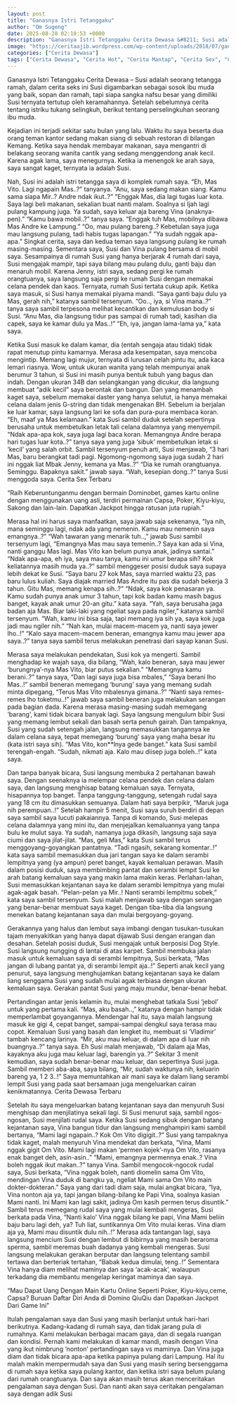 ```yaml
---
layout: post
title: "Ganasnya Istri Tetanggaku"
author: "Om Sugeng"
date: 2025-08-28 02:10:53 +0000
description: "Ganasnya Istri Tetanggaku Cerita Dewasa &#8211; Susi adalah seorang tetangga ramah, dalam cerita seks ini Susi digambarkan sebagai sosok ibu muda yang baik, sopan dan ramah, tapi siapa sangka nafsu be..."
image: "https://ceritaajib.wordpress.com/wp-content/uploads/2018/07/ganasnya-istri-tetanggaku.jpg?w=616&#038;h=750"
categories: ["Cerita Dewasa"]
tags: ["Cerita Dewasa", "Cerita Hot", "Cerita Mantap", "Cerita Sex", "Cinta Hanya Nafsu", "Cinta Terlarang"]
---
```


Ganasnya Istri Tetanggaku
Cerita Dewasa &#8211; Susi adalah seorang tetangga ramah, dalam cerita seks ini Susi digambarkan sebagai sosok ibu muda yang baik, sopan dan ramah, tapi siapa sangka nafsu besar yang dimiliki Susi ternyata tertutup oleh keramahannya. Setelah sebelumnya cerita tentang istriku tukang selingkuh, berikut tentang perselingkuhan seorang ibu muda.

Kejadian ini terjadi sekitar satu bulan yang lalu. Waktu itu saya beserta dua orang teman kantor sedang makan siang di sebuah restoran di bilangan Kemang. Ketika saya hendak membayar makanan, saya mengantri di belakang seorang wanita cantik yang sedang menggendong anak kecil. Karena agak lama, saya menegurnya. Ketika ia menengok ke arah saya, saya sangat kaget, ternyata ia adalah Susi.

Nah, Susi ini adalah istri tetangga saya di komplek rumah saya. “Eh, Mas Vito. Lagi ngapain Mas..?” tanyanya. “Anu, saya sedang makan siang. Kamu sama siapa Mir..? Andre ndak ikut..?” “Enggak Mas, dia lagi tugas luar kota. Saya lagi beli makanan, sekalian buat nanti malam. Soalnya si Ijah lagi pulang kampung juga. Ya sudah, saya keluar aja bareng Vina (anaknya-pen).” “Kamu bawa mobil..?” tanya saya. “Enggak tuh Mas, mobilnya dibawa Mas Andre ke Lampung.” “Oo, mau pulang bareng..? Kebetulan saya juga mau langsung pulang, tadi habis tugas lapangan.” “Ya sudah nggak apa-apa.” Singkat cerita, saya dan kedua teman saya langsung pulang ke rumah masing-masing. Sementara saya, Susi dan Vina pulang bersama di mobil saya. Sesampainya di rumah Susi yang hanya berjarak 4 rumah dari saya, Susi mengajak mampir, tapi saya bilang mau pulang dulu, ganti baju dan menaruh mobil. Karena Jenny, istri saya, sedang pergi ke rumah orangtuanya, saya langsung saja pergi ke rumah Susi dengan memakai celana pendek dan kaos. Ternyata, rumah Susi tertata cukup apik. Ketika saya masuk, si Susi hanya memakai piyama mandi. “Saya ganti baju dulu ya Mas, gerah nih,” katanya sambil tersenyum. “Oo.., iya, si Vina mana..?” tanya saya sambil terpesona melihat kecantikan dan kemulusan body si Susi. “Anu Mas, dia langsung tidur pas sampai di rumah tadi, kasihan dia capek, saya ke kamar dulu ya Mas..!” “Eh, iya, jangan lama-lama ya,” kata saya.

Ketika Susi masuk ke dalam kamar, dia (entah sengaja atau tidak) tidak rapat menutup pintu kamarnya. Merasa ada kesempatan, saya mencoba mengintip. Memang lagi mujur, ternyata di lurusan celah pintu itu, ada kaca lemari riasnya. Wow, untuk ukuran wanita yang telah mempunyai anak berumur 3 tahun, si Susi ini masih punya bentuk tubuh yang bagus dan indah. Dengan ukuran 34B dan selangkangan yang dicukur, dia langsung membuat “adik kecil” saya berontak dan bangun. Dan yang menambah kaget saya, sebelum memakai daster yang hanya selutut, ia hanya memakai celana dalam jenis G-string dan tidak mengenakan BH. Sebelum ia berjalan ke luar kamar, saya langsung lari ke sofa dan pura-pura membaca koran. “Eh, maaf ya Mas kelamaan.” kata Susi sambil duduk setelah sepertinya berusaha untuk membetulkan letak tali celana dalamnya yang menyempil. “Ndak apa-apa kok, saya juga lagi baca koran. Memangnya Andre berapa hari tugas luar kota..?” tanya saya yang juga ‘sibuk’ membetulkan letak si ‘kecil’ yang salah orbit. Sambil tersenyum penuh arti, Susi menjawab, “3 hari Mas, baru berangkat tadi pagi. Ngomong-ngomong saya juga sudah 2 hari ini nggak liat Mbak Jenny, kemana ya Mas..?” “Dia ke rumah orangtuanya. Seminggu. Bapaknya sakit.” jawab saya. “Wah, kesepian dong..?” tanya Susi menggoda saya. Cerita Sex Terbaru

“Raih Keberuntunganmu dengan bermain Dominobet, games kartu online dengan menggunakan uang asli, terdiri permainan Capsa, Poker, Kiyu-kiyu, Sakong dan lain-lain. Dapatkan Jackpot hingga ratusan juta rupiah.”

Merasa hal ini harus saya manfaatkan, saya jawab saja sekenanya, “Iya nih, mana seminggu lagi, ndak ada yang nemenin. Kamu mau nemenin saya emangnya..?” “Wah tawaran yang menarik tuh..,” jawab Susi sambil tersenyum lagi, “Emangnya Mas mau saya temenin..? Saya kan ada si Vina, nanti ganggu Mas lagi. Mas Vito kan belum punya anak, jadinya santai.” “Ndak apa-apa, eh iya, saya mau tanya, kamu ini umur berapa sih? Kok keliatannya masih muda ya..?” sambil menggeser posisi duduk saya supaya lebih dekat ke Susi. “Saya baru 27 kok Mas, saya married waktu 23, pas baru lulus kuliah. Saya diajak married Mas Andre itu pas dia sudah bekerja 3 tahun. Gitu Mas, memang kenapa sih..?” “Ndak, saya kok penasaran ya. Kamu sudah punya anak umur 3 tahun, tapi kok badan kamu masih bagus banget, kayak anak umur 20-an gitu.” kata saya. “Yah, saya berusaha jaga badan aja Mas. Biar laki-laki yang ngeliat saya pada ngiler,” katanya sambil tersenyum. “Wah, kamu ini bisa saja, tapi memang iya sih ya, saya kok juga jadi mau ngiler nih.” “Nah kan, mulai macem-macem ya, nanti saya jewer lho..!” “Kalo saya macem-macem beneran, emangnya kamu mau jewer apa saya..?” tanya saya sambil terus melakukan penetrasi dari sayap kanan Susi.

Merasa saya melakukan pendekatan, Susi kok ya mengerti. Sambil menghadap ke wajah saya, dia bilang, “Wah, kalo beneran, saya mau jewer ‘burungnya’-nya Mas Vito, biar putus sekalian.” “Memangnya kamu berani..?” tanya saya, “Dan lagi saya juga bisa mbales,” “Saya berani lho Mas..!” sambil beneran memegang ‘burung’ saya yang memang sudah minta dipegang, “Terus Mas Vito mbalesnya gimana..?” “Nanti saya remes-remes lho toketmu..!” jawab saya sambil beneran juga melakukan serangan pada bagian dada. Karena merasa masing-masing sudah memegang ‘barang’, kami tidak bicara banyak lagi. Saya langsung mengulum bibir Susi yang memang lembut sekali dan basah serta penuh gairah. Dan tampaknya, Susi yang sudah setengah jalan, langsung memasukkan tangannya ke dalam celana saya, tepat memegang ‘burung’ saya yang maha besar itu (kata istri saya sih). “Mas Vito, kon**lnya gede banget.” kata Susi sambil terengah-engah. “Sudah, nikmati aja. Kalo mau diisep juga boleh..!” kata saya.

Dan tanpa banyak bicara, Susi langsung membuka 2 pertahanan bawah saya. Dengan seenaknya ia melempar celana pendek dan celana dalam saya, dan langsung menghisap batang kemaluan saya. Ternyata, hisapannya top banget. Tanpa tanggung-tanggung, setengah rudal saya yang 18 cm itu dimasukkan semuanya. Dalam hati saya berpikir, “Maruk juga nih perempuan..!” Setelah hampir 5 menit, Susi saya suruh berdiri di depan saya sambil saya lucuti pakaiannya. Tanpa di komando, Susi melepas celana dalamnya yang mini itu, dan menjejalkan kemaluannya yang tanpa bulu ke mulut saya. Ya sudah, namanya juga dikasih, langsung saja saya ciumi dan saya jilat-jilat. “Mas, geli Mas,” kata Susi sambil terus menggoyang-goyangkan pantatnya. “Tadi ngasih, sekarang komentar..!” kata saya sambil memasukkan dua jari tangan saya ke dalam serambi lempitnya yang (ya ampun) peret banget, kayak kemaluan perawan. Masih dalam posisi duduk, saya membimbing pantat dan serambi lempit Susi ke arah batang kemaluan saya yang makin lama makin keras. Perlahan-lahan, Susi memasukkan kejantanan saya ke dalam serambi lempitnya yang mulai agak-agak basah. “Pelan-pelan ya Mir..! Nanti serambi lempitmu sobek,” kata saya sambil tersenyum. Susi malah menjawab saya dengan serangan yang benar-benar membuat saya kaget. Dengan tiba-tiba dia langsung menekan batang kejantanan saya dan mulai bergoyang-goyang.

Gerakannya yang halus dan lembut saya imbangi dengan tusukan-tusukan tajam menyakitkan yang hanya dapat dijawab Susi dengan erangan dan desahan. Setelah posisi duduk, Susi mengajak untuk berposisi Dog Style. Susi langsung nungging di lantai di atas karpet. Sambil membuka jalan masuk untuk kemaluan saya di serambi lempitnya, Susi berkata, “Mas jangan di lubang pantat ya, di serambi lempit aja..!” Seperti anak kecil yang penurut, saya langsung menghujamkan batang kejantanan saya ke dalam liang senggama Susi yang sudah mulai agak terbiasa dengan ukuran kemaluan saya. Gerakan pantat Susi yang maju mundur, benar-benar hebat.

Pertandingan antar jenis kelamin itu, mulai menghebat tatkala Susi ‘jebol’ untuk yang pertama kali. “Mas, aku basah..,” katanya dengan hampir tidak memperlambat goyangannya. Mendengar hal itu, saya malah langsung masuk ke gigi 4, cepat banget, sampai-sampai dengkul saya terasa mau copot. Kemaluan Susi yang basah dan lengket itu, membuat si ‘Vladimir’ tambah kencang larinya. “Mir, aku mau keluar, di dalam apa di luar nih buangnya..?” tanya saya. Eh Susi malah menjawab, “Di dalam aja Mas, kayaknya aku juga mau keluar lagi, barengin ya..?” Sekitar 3 menit kemudian, saya sudah benar-benar mau keluar, dan sepertinya Susi juga. Sambil memberi aba-aba, saya bilang, “Mir, sudah waktunya nih, keluarin bareng ya, 1 2 3..!” Saya memuntahkan air mani saya ke dalam liang serambi lempit Susi yang pada saat bersamaan juga mengeluarkan cairan kenikmatannya. Cerita Dewasa Terbaru

Setelah itu saya mengeluarkan batang kejantanan saya dan menyuruh Susi menghisap dan menjilatinya sekali lagi. Si Susi menurut saja, sambil ngos-ngosan, Susi menjilati rudal saya. Ketika Susi sedang sibuk dengan batang kejantanan saya, Vina bangun tidur dan langsung menghampiri kami sambil bertanya, “Mami lagi ngapain..? Kok Om Vito digigit..?” Susi yang tampaknya tidak kaget, malah menyuruh Vina mendekat dan berkata, “Vina, Mami nggak gigit Om Vito. Mami lagi makan ‘permen kojek’-nya Om Vito, rasanya enak banget deh, asin-asin..” “Mami, emangnya permennya enak..? Vina boleh nggak ikut makan..?” tanya Vina. Sambil mengocok-ngocok rudal saya, Susi berkata, “Vina nggak boleh, nanti diomelin sama Om Vito, mendingan Vina duduk di bangku ya, ngeliat Mami sama Om Vito main dokter-dokteran.” Saya yang dari tadi diam saja, mulai angkat bicara, “Iya, Vina nonton aja ya, tapi jangan bilang-bilang ke Papi Vina, soalnya kasian Mami nanti. Ini Mami kan lagi sakit, jadinya Om kasih permen terus disuntik.” Sambil terus memegang rudal saya yang mulai kembali mengeras, Susi berkata pada Vina, “Nanti kalo’ Vina nggak bilang ke papi, Vina Mami beliin baju baru lagi deh, ya? Tuh liat, suntikannya Om Vito mulai keras. Vina diam aja ya, Mami mau disuntik dulu nih..!” Merasa ada tantangan lagi, saya langsung mencium Susi dengan lembut di bibirnya yang masih beraroma sperma, sambil meremas buah dadanya yang kembali mengeras. Susi langsung melakukan gerakan berputar dan langsung telentang sambil tertawa dan berteriak tertahan, “Babak kedua dimulai, teng..!” Sementara Vina hanya diam melihat maminya dan saya ‘acak-acak’, walaupun terkadang dia membantu mengelap keringat maminya dan saya.

&#8220;Mau Dapat Uang Dengan Main Kartu Online Seperti Poker, Kiyu-kiyu,ceme, Capsa? Buruan Daftar Diri Anda di Domino QiuQiu dan Dapatkan Jackpot Dari Game Ini&#8221;

Itulah pengalaman saya dan Susi yang masih berlanjut untuk hari-hari berikutnya. Kadang-kadang di rumah saya, dan tidak jarang pula di rumahnya. Kami melakukan berbagai macam gaya, dan di segala ruangan dan kondisi. Pernah kami melakukan di kamar mandi, masih dengan Vina yang ikut nimbrung ‘nonton’ pertandingan saya vs maminya. Dan Vina juga diam dan tidak bicara apa-apa ketika papinya pulang dari Lampung. Hal itu malah makin mempermudah saya dan Susi yang masih sering bersenggama di rumah saya ketika saya pulang kantor, dan ketika istri saya belum pulang dari rumah orangtuanya. Dan saya akan masih terus akan menceritakan pengalaman saya dengan Susi. Dan nanti akan saya ceritakan pengalaman saya dengan adik Susi